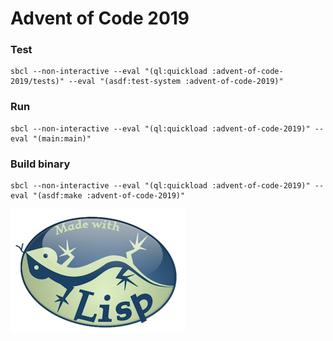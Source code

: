# Advent of Code 2019

### Test

    sbcl --non-interactive --eval "(ql:quickload :advent-of-code-2019/tests)" --eval "(asdf:test-system :advent-of-code-2019)"

### Run

	sbcl --non-interactive --eval "(ql:quickload :advent-of-code-2019)" --eval "(main:main)"

### Build binary

	sbcl --non-interactive --eval "(ql:quickload :advent-of-code-2019)" --eval "(asdf:make :advent-of-code-2019)"

![Alt text](./made-with-lisp.png?raw=true "AOC 2018")
